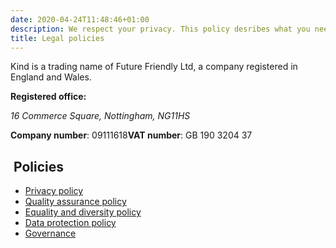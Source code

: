 ```yaml
---
date: 2020-04-24T11:48:46+01:00
description: We respect your privacy. This policy desribes what you need to know.
title: Legal policies
---
```


Kind is a trading name of Future Friendly Ltd, a company registered in England and Wales.

<strong>Registered office:</strong>
<address>
<span class="numbers">16</span> Commerce Square, Nottingham,
NG<span class="numbers">1</span><span class="numbers">1</span>HS
</address>


<strong>Company number</strong>: 
<span class="numbers">09111618</span><strong>VAT number</strong>: GB <span class="numbers">190</span> <span class="numbers">3204</span> <span class="numbers">37</span>

##  Policies

* <a href="https://madebykind.com/about/legal/privacy">Privacy policy</a>
* <a href="https://madebykind.com/about/legal/quality-assurance-policy">Quality assurance policy</a>
* <a href="https://madebykind.com/about/legal/equality-and-diversity-policy">Equality and diversity policy</a>
* <a href="https://madebykind.com/about/legal/data-protection-policy">Data protection policy</a>
* <a href="https://madebykind.com/about/legal/governance">Governance</a>
